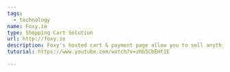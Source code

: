 ```yaml
---
tags:
  - technology
name: Foxy.io
type: Shopping Cart Solution
url: http://foxy.io
description: Foxy's hosted cart & payment page allow you to sell anything, using your existing website or platform.
tutorial: https://www.youtube.com/watch?v=zhb5CbEHt1E

---
```


